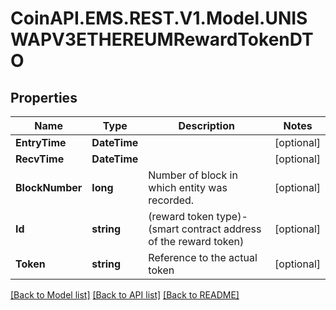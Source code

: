 
# CoinAPI.EMS.REST.V1.Model.UNISWAPV3ETHEREUMRewardTokenDTO

## Properties

Name | Type | Description | Notes
------------ | ------------- | ------------- | -------------
**EntryTime** | **DateTime** |  | [optional] 
**RecvTime** | **DateTime** |  | [optional] 
**BlockNumber** | **long** | Number of block in which entity was recorded. | [optional] 
**Id** | **string** | (reward token type)-(smart contract address of the reward token) | [optional] 
**Token** | **string** | Reference to the actual token | [optional] 

[[Back to Model list]](../README.md#documentation-for-models)
[[Back to API list]](../README.md#documentation-for-api-endpoints)
[[Back to README]](../README.md)

